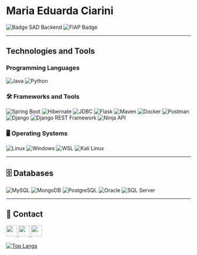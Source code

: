 # Maria Eduarda Ciarini 
<p align="left">
  <img src="https://img.shields.io/badge/Systems%20Analysis%20and%20Development-(Back--End)-8A2BE2?style=plastic&logo=code&logoColor=white" alt="Badge SAD Backend" />
  <img src="https://img.shields.io/badge/Formada%20em%20Análise%20e%20Desenvolvimento%20de%20Sistemas-FIAP%202023–2025-%23DB7093?style=plastic&logo=graduation-cap&logoColor=white" alt="FIAP Badge" />
</p>

---

## Technologies and Tools

###  Programming Languages
![Java](https://img.shields.io/badge/-Java-ED8B00?style=plastic&logo=openjdk&logoColor=white)
![Python](https://img.shields.io/badge/-Python-3776AB?style=plastic&logo=python&logoColor=white)


### 🛠️ Frameworks and Tools
![Spring Boot](https://img.shields.io/badge/-Spring%20Boot-6DB33F?style=plastic&logo=springboot&logoColor=white)
![Hibernate](https://img.shields.io/badge/-Hibernate-59666C?style=plastic&logo=hibernate&logoColor=white)
![JDBC](https://img.shields.io/badge/-JDBC-0C85D0?style=plastic&logo=java&logoColor=white)
![Flask](https://img.shields.io/badge/-Flask-000000?style=plastic&logo=flask&logoColor=white)
![Maven](https://img.shields.io/badge/-Maven-C71A36?style=plastic&logo=apachemaven&logoColor=white)
![Docker](https://img.shields.io/badge/-Docker-2496ED?style=plastic&logo=docker&logoColor=white)
![Postman](https://img.shields.io/badge/-Postman-FF6C37?style=plastic&logo=postman&logoColor=white)
![Django](https://img.shields.io/badge/-Django-092E20?style=plastic&logo=django&logoColor=white)
![Django REST Framework](https://img.shields.io/badge/-Django%20REST%20Framework-FF1709?style=plastic&logo=django&logoColor=white)
![Ninja API](https://img.shields.io/badge/-Ninja%20API-1B1F23?style=plastic&logo=fastapi&logoColor=white)

### 🖥️ Operating Systems
![Linux](https://img.shields.io/badge/-Linux-FCC624?style=plastic&logo=linux&logoColor=black)
![Windows](https://img.shields.io/badge/-Windows-0078D6?style=plastic&logo=windows&logoColor=white)
![WSL](https://img.shields.io/badge/-WSL-4D4D4D?style=plastic&logo=windows&logoColor=white)
![Kali Linux](https://img.shields.io/badge/-Kali%20Linux-557C94?style=plastic&logo=kali-linux&logoColor=white)

---

## 🗄️ Databases
![MySQL](https://img.shields.io/badge/-MySQL-005C84?style=plastic&logo=mysql&logoColor=white)
![MongoDB](https://img.shields.io/badge/-MongoDB-47A248?style=plastic&logo=mongodb&logoColor=white)
![PostgreSQL](https://img.shields.io/badge/-PostgreSQL-336791?style=plastic&logo=postgresql&logoColor=white)
![Oracle](https://img.shields.io/badge/-Oracle-F80000?style=plastic&logo=oracle&logoColor=white)
![SQL Server](https://img.shields.io/badge/-SQL%20Server-CC2927?style=plastic&logo=microsoftsqlserver&logoColor=white)

---

## 📌 Contact
<p align="left">
  <a href="mailto:mariaeduardaciarini@gmail.com">
    <img src="https://img.shields.io/badge/-Gmail-D14836?logo=gmail&logoColor=white&style=plastic" height="30px" />
  </a>
  <a href="https://www.linkedin.com/in/maria-eduarda-ciarini-b97ab6270/" target="_blank">
    <img src="https://img.shields.io/badge/-LinkedIn-0A66C2?logo=linkedin&logoColor=white&style=plastic" height="30px" />
  </a>
  <a href="https://discord.com/channels/@Maria%20Eduarda%20Ciarini" target="_blank">
    <img src="https://img.shields.io/badge/Discord-%235865F2.svg?style=plastic&logo=discord&logoColor=white" height="30px" />
  </a>
</p>

[![Top Langs](https://github-readme-stats.vercel.app/api/top-langs/?username=MariaEduardaCiarini&layout=compact&theme=dark&text_bold=true)](https://github.com/MariaEduardaCiarini/github-readme-stats)
